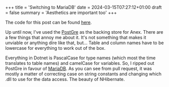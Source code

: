 +++
title = 'Switching to MariaDB'
date = 2024-03-15T07:27:12+01:00
draft = false
summary = 'Aesthetics are important too'
+++

The code for this post can be found [here](https://codeberg.org/Tofticles/Anex/pulls/37).

Up until now, I've used the [PostGre](https://www.postgresql.org/) as the backing store for Anex. There are a few things that annoy me about it. It's not something that makes it unviable or anything dire like that, but... Table and column names have to be lowercase for everything to work out of the box.

Everything in Dotnet is PascalCase for type names (which most the time translates to table names) and camelCase for variables. So, I ripped out PostGre in favour of [MariaDB](https://mariadb.org/). As you can see from pull request, it was mostly a matter of correcting case on string constants and changing which .dll to use for the data access. The beauty of NHibernate.